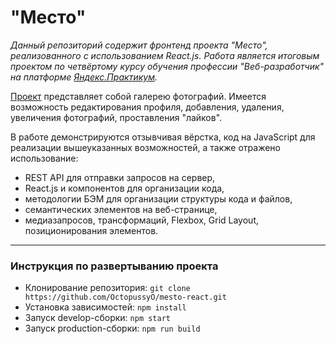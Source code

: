 # "Место"

*Данный репозиторий содержит фронтенд проекта "Место", реализованного с использованием React.js.*
*Работа является итоговым проектом по четвёртому курсу обучения профессии "Веб-разработчик" на платформе [Яндекс.Практикум](https://praktikum.yandex.ru/profile/web/ "Профессия веб-разработчик").*

[Проект](https://octopussyo.github.io/mesto-react/) представляет собой галерею фотографий.
Имеется возможность редактирования профиля, добавления, удаления, увеличения фотографий, проставления "лайков".

В работе демонстрируются отзывчивая вёрстка, код на JavaScript для реализации вышеуказанных возможностей, а также отражено использование:
* REST API для отправки запросов на сервер,
* React.js и компонентов для организации кода,
* методологии БЭМ для организации структуры кода и файлов,
* семантических элементов на веб-странице,
* медиазапросов, трансформаций, Flexbox, Grid Layout, позиционирования элементов.  

-----
### Инструкция по развертыванию проекта
* Клонирование репозитория: `git clone https://github.com/OctopussyO/mesto-react.git`
* Установка зависимостей: `npm install`
* Запуск develop-сборки: `npm start`
* Запуск production-сборки: `npm run build`
